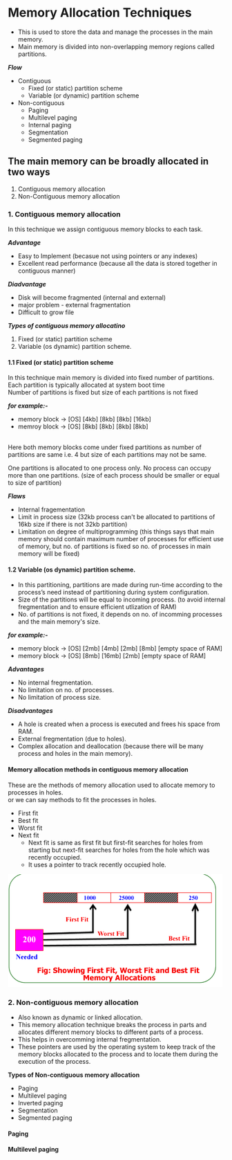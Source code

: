 # Memory Allocation Techniques
* This is used to store the data and manage the processes in the main memory.
* Main memory is divided into non-overlapping memory regions called partitions.

***Flow***
* Contiguous
    * Fixed (or static) partition scheme
    * Variable (or dynamic) partition scheme
* Non-contiguous
    * Paging
    * Multilevel paging
    * Internal paging
    * Segmentation
    * Segmented paging

## The main memory can be broadly allocated in two ways
1. Contiguous memory allocation
2. Non-Contiguous memory allocation 

### 1. Contiguous memory allocation
In this technique we assign contiguous memory blocks to each task.

***Advantage***
* Easy to Implement (becasue not using pointers or any indexes)
* Excellent read performance (because all the data is stored together in contiguous manner)

***Diadvantage***
* Disk will become fragmented (internal and external)
* major problem - external fragmentation
* Difficult to grow file

***Types of contiguous memory allocatino***
1. Fixed (or static) partition scheme
2. Variable (os dynamic) partition scheme.

#### 1.1 Fixed (or static) partition scheme
In this technique main memory is divided into fixed number of partitions.
<br>
Each partition is typically allocated at system boot time
<br>
Number of partitions is fixed but size of each partitions is not fixed
<br>

***for example:-***
* memory block -> [OS] [4kb] [8kb] [8kb] [16kb]
* memroy block -> [OS] [8kb] [8kb] [8kb] [8kb]
<br>
Here both memory blocks come under fixed partitions as number of partitions are same i.e. 4 but size of each partitions may not be same.

One partitions is allocated to one process only.
No process can occupy more than one partitions.
(size of each process should be smaller or equal to size of partition)

***Flaws***
* Internal fragementation
* Limit in process size (32kb process can't be allocated to partitions of 16kb size if there is not 32kb partition)
* Limitation on degree of multiprogramming (this things says that main memory should contain maximum number of processes for efficient use of memory, but no. of partitions is fixed so no. of processes in main memory will be fixed)

#### 1.2 Variable (os dynamic) partition scheme.
* In this partitioning, partitions are made during run-time according to the process’s need instead of partitioning during system configuration.
* Size of the partitions will be equal to incoming process. (to avoid internal fregmentation and to ensure efficient utlization of RAM)
* No. of partitions is not fixed, it depends on no. of incomming processes and the main memory's size.

***for example:-***
* memory block -> [OS] [2mb] [4mb] [2mb] [8mb] [empty space of RAM]
* memory block -> [OS] [8mb] [16mb] [2mb] [empty space of RAM]

***Advantages***
* No internal fregmentation.
* No limitation on no. of processes.
* No limitation of process size.

***Disadvantages***
* A hole is created when a process is executed and frees his space from RAM.
* External fregmentation (due to holes).
* Complex allocation and deallocation (because there will be many process and holes in the main memory).


#### Memory allocation methods in contiguous memory allocation
These are the methods of memory allocation used to allocate memory to processes in holes.
<br>
or we can say methods to fit the processes in holes.
* First fit
* Best fit
* Worst fit
* Next fit
    * Next fit is same as first fit but first-fit searches for holes from starting but next-fit searches for holes from the hole which was recently occupied.
    * It uses a pointer to track recently occupied hole.

<img src='first-best-worst-fit.gif'>

### 2. Non-contiguous memory allocation
* Also known as dynamic or linked allocation.
* This memory allocation technique breaks the process in parts and allocates different memory blocks to different parts of a process.
* This helps in overcomming internal fregmentation.
* These pointers are used by the operating system to keep track of the memory blocks allocated to the process and to locate them during the execution of the process.

**Types of Non-contiguous memory allocation**
* Paging
* Multilevel paging
* Inverted paging
* Segmentation
* Segmented paging

#### Paging

#### Multilevel paging



